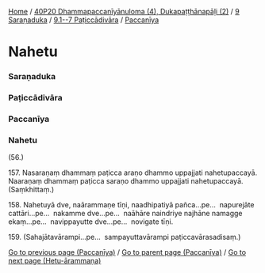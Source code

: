 
[Home](/) / [40P20 Dhammapaccanīyānuloma (4), Dukapaṭṭhānapāḷi (2)](../../../../40P20.md) / [9 Saraṇaduka](../../../9.md) / [9.1--7 Paṭiccādivāra](../../9.1--7.md) / [Paccanīya](../Paccaniya.md)

# Nahetu

### Saraṇaduka

### Paṭiccādivāra

### Paccanīya

### Nahetu

(56.)

157\. Nasaraṇaṃ dhammaṃ paṭicca araṇo dhammo uppajjati nahetupaccayā. Naaraṇaṃ dhammaṃ paṭicca saraṇo dhammo uppajjati nahetupaccayā. (Saṃkhittaṃ.)

158\. Nahetuyā dve, naārammaṇe tīṇi, naadhipatiyā pañca…pe…  napurejāte cattāri…pe…  nakamme dve…pe…  naāhāre naindriye najhāne namagge ekaṃ…pe…  navippayutte dve…pe…  novigate tīṇi.

159\. (Sahajātavārampi…pe…  sampayuttavārampi paṭiccavārasadisaṃ.)

[Go to previous page (Paccanīya)](../Paccaniya.md) / [Go to parent page (Paccanīya)](../Paccaniya.md) / [Go to next page (Hetu-ārammaṇa)](Hetu-arammana.md)


